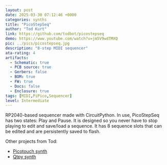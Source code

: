 ```yaml
---
layout: post
date: 2025-03-30 07:12:46 +0000
categories: synths
title: "PicoStepSeq"
author: "Tod Kurt"
link: https://github.com/todbot/picostepseq
demo: https://www.youtube.com/watch?v=jm5V9wdTMXQ
pic: ../pics/picostepseq.jpg
description: "8-step MIDI sequencer"
ata-rating: 4
artifacts:
  - Schematic: true
  - PCB source: true
  - Gerbers: false
  - BOM: true
  - FW: true
  - Docs: false
  - Enclosure: true
tags: [MIDI,PiPico,Sequencer]
level: Intermediate
---
```


RP2040-based sequencer made with CircuitPython. In use, PicoStepSeq has two states: Play and Pause. It is designed so you never have to stop playing to edit and save/load a sequence. It has 8 sequence slots that can be edited and are persistently saved to flash.

Other projects from Tod:
- [Picotouch synth](https://github.com/todbot/picotouch_synth)
- [Qtpy synth](https://github.com/todbot/qtpy_synth)